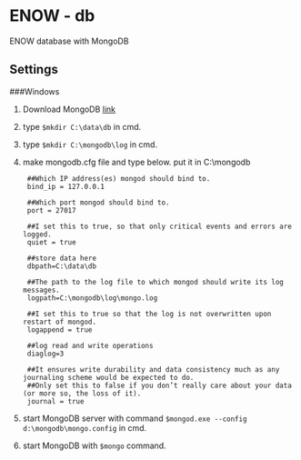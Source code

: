 # ENOW - db

ENOW database with MongoDB


## Settings

###Windows
1. Download MongoDB  [link](https://www.mongodb.com/download-center?jmp=nav#community)

2. type ```$mkdir C:\data\db``` in cmd.

3. type ```$mkdir C:\mongodb\log``` in cmd.

4. make mongodb.cfg file and type below. put it in C:\mongodb
   ```
    ##Which IP address(es) mongod should bind to.
    bind_ip = 127.0.0.1

    ##Which port mongod should bind to.
    port = 27017

    ##I set this to true, so that only critical events and errors are logged.
    quiet = true

    ##store data here
    dbpath=C:\data\db

    ##The path to the log file to which mongod should write its log messages.
    logpath=C:\mongodb\log\mongo.log

    ##I set this to true so that the log is not overwritten upon restart of mongod.
    logappend = true

    ##log read and write operations
    diaglog=3

    ##It ensures write durability and data consistency much as any journaling scheme would be expected to do.
    ##Only set this to false if you don’t really care about your data (or more so, the loss of it).
    journal = true
   ```

5. start MongoDB server with command ```$mongod.exe --config d:\mongodb\mongo.config``` in cmd.

6. start MongoDB with ```$mongo``` command.
